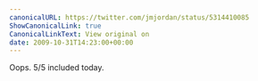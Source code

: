 ```yaml
---
canonicalURL: https://twitter.com/jmjordan/status/5314410085
ShowCanonicalLink: true
CanonicalLinkText: View original on
date: 2009-10-31T14:23:00+00:00
---
```

Oops. 5/5 included today.
